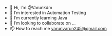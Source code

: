 - 👋 Hi, I’m @Varunkdm
- 👀 I’m interested in Automation Testing
- 🌱 I’m currently learning Java
- 💞️ I’m looking to collaborate on ...
- 📫 How to reach me varunvarun245@gmail.com

<!---
Varunkdm/Varunkdm is a ✨ special ✨ repository because its `README.md` (this file) appears on your GitHub profile.
You can click the Preview link to take a look at your changes.
--->

